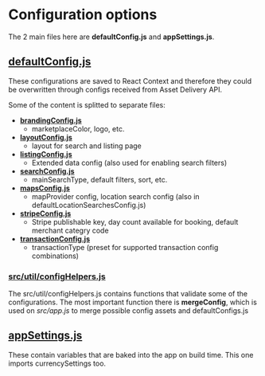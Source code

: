 # Configuration options

The 2 main files here are **defaultConfig.js** and **appSettings.js**.

## [defaultConfig.js](./defaultConfig.js)

These configurations are saved to React Context and therefore they could be overwritten through
configs received from Asset Delivery API.

Some of the content is splitted to separate files:

- **[brandingConfig.js](./brandingConfig.js)**
  - marketplaceColor, logo, etc.
- **[layoutConfig.js](./layoutConfig.js)**
  - layout for search and listing page
- **[listingConfig.js](./listingConfig.js)**
  - Extended data config (also used for enabling search filters)
- **[searchConfig.js](./searchConfig.js)**
  - mainSearchType, default filters, sort, etc.
- **[mapsConfig.js](./mapsConfig.js)**
  - mapProvider config, location search config (also in defaultLocationSearchesConfig.js)
- **[stripeConfig.js](./stripeConfig.js)**
  - Stripe publishable key, day count available for booking, default merchant categry code
- **[transactionConfig.js](./transactionConfig.js)**
  - transactionType (preset for supported transaction config combinations)

### [src/util/configHelpers.js](../util/configHelpers.js)

The src/util/configHelpers.js contains functions that validate some of the configurations. The most
important function there is **mergeConfig**, which is used on _src/app.js_ to merge possible config
assets and defaultConfigs.js

## [appSettings.js](./appSettings.js)

These contain variables that are baked into the app on build time. This one imports currencySettings
too.
